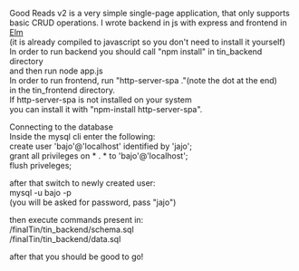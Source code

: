 Good Reads v2 is a very simple single-page application, that only supports
basic CRUD operations. I wrote backend in js with express and frontend in
[Elm](https://elm-lang.org/)  
(it is already compiled to javascript so you don't need to install it yourself)  
In order to run backend you should call "npm install" in tin_backend directory  
and then run node app.js  
In order to run frontend, run "http-server-spa ."(note the dot at the end)  
in the tin_frontend directory.  
If http-server-spa is not installed on your system  
you can install it with "npm-install http-server-spa".

Connecting to the database  
Inside the mysql cli enter the following:  
create user 'bajo'@'localhost' identified by 'jajo';  
grant all privileges on * . * to 'bajo'@'localhost';  
flush priveleges;

after that switch to newly created user:  
mysql -u bajo -p  
(you will be asked for password, pass "jajo")

then execute commands present in:  
/finalTin/tin_backend/schema.sql  
/finalTin/tin_backend/data.sql

after that you should be good to go!



